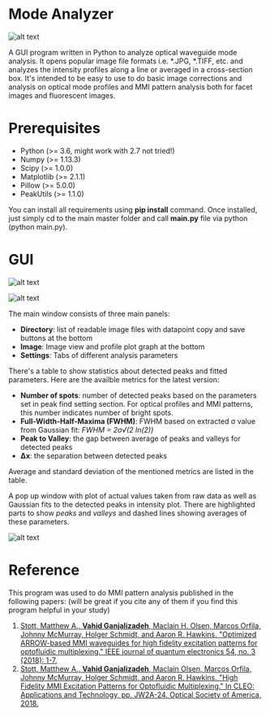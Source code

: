   # Mode Analyzer
  
  ![alt text](https://github.com/vganjali/Mode-Analyzer/blob/master/screenshots/1.png "GUI")
  
  A GUI program written in Python to analyze optical waveguide mode analysis. It opens popular image file formats i.e. *.JPG, *.TIFF, etc. and analyzes the intensity profiles along a line or averaged in a cross-section box. It's intended to be easy to use to do basic image corrections and analysis on optical mode profiles and MMI pattern analysis both for facet images and fluorescent images.
  
  # Prerequisites
  - Python (>= 3.6, might work with 2.7 not tried!)
  - Numpy (>= 1.13.3)
  - Scipy (>= 1.0.0)
  - Matplotlib (>= 2.1.1)
  - Pillow (>= 5.0.0)
  - PeakUtils (>= 1.1.0)
  
  You can install all requirements using **pip install** command. Once installed, just simply cd to the main master folder and call **main.py** file via python (python main.py).
  
  # GUI
  
  ![alt text](https://github.com/vganjali/Mode-Analyzer/blob/master/screenshots/2.png "Main window")
  
  ![alt text](https://github.com/vganjali/Mode-Analyzer/blob/master/screenshots/3.png "Plot window")
  
  The main window consists of three main panels:
  - **Directory**: list of readable image files with datapoint copy and save buttons at the bottom
  - **Image**: Image view and profile plot graph at the bottom
  - **Settings**: Tabs of different analysis parameters
  
  There's a table to show statistics about detected peaks and fitted parameters. Here are the availble metrics for the latest version:
  - **Number of spots**: number of detected peaks based on the parameters set in peak find setting section. For optical profiles and MMI patterns, this number indicates number of bright spots.
  - **Full-Width-Half-Maxima (FWHM)**: FWHM based on extracted σ value from Gaussian fit:
  *FWHM = 2σ√(2 ln(2))*
  - **Peak to Valley**: the gap between average of peaks and valleys for detected peaks
  - **Δx**: the separation between detected peaks
  
  Average and standard deviation of the mentioned metrics are listed in the table.
  
  A pop up window with plot of actual values taken from raw data as well as Gaussian fits to the detected peaks in intensity plot. There are highlighted parts to show *peaks* and *valleys* and dashed lines showing averages of these parameters.
  
  ![alt text](https://github.com/vganjali/Mode-Analyzer/blob/master/screenshots/4.png "Plot window")
  
  
  # Reference
  This program was used to do MMI pattern analysis published in the following papers:
  (will be great if you cite any of them if you find this program helpful in your study)
  
  1. [Stott, Matthew A., **Vahid Ganjalizadeh**, Maclain H. Olsen, Marcos Orfila, Johnny McMurray, Holger Schmidt, and Aaron R. Hawkins. "Optimized ARROW-based MMI waveguides for high fidelity excitation patterns for optofluidic multiplexing." IEEE journal of quantum electronics 54, no. 3 (2018): 1-7.](https://doi.org/10.1109/JQE.2018.2816120)
  2. [Stott, Matthew A., **Vahid Ganjalizadeh**, Maclain Olsen, Marcos Orfila, Johnny McMurray, Holger Schmidt, and Aaron R. Hawkins. "High Fidelity MMI Excitation Patterns for Optofluidic Multiplexing." In CLEO: Applications and Technology, pp. JW2A-24. Optical Society of America, 2018.](https://doi.org/10.1364/CLEO_AT.2018.JW2A.24)
  
